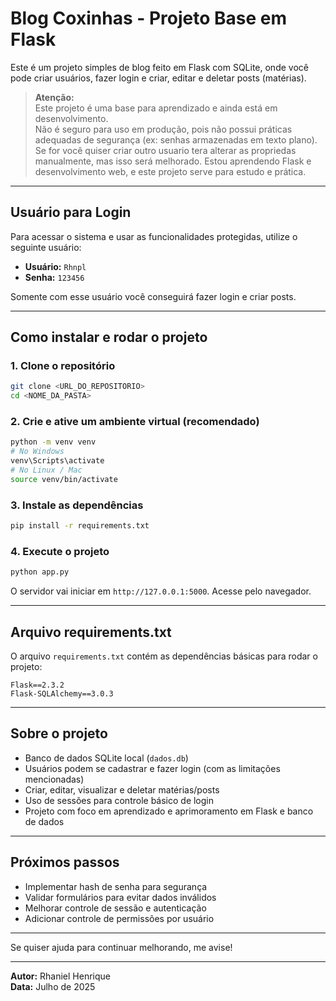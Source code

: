 
# Blog Coxinhas - Projeto Base em Flask

Este é um projeto simples de blog feito em Flask com SQLite, onde você pode criar usuários, fazer login e criar, editar e deletar posts (matérias).  

> **Atenção:**  
> Este projeto é uma base para aprendizado e ainda está em desenvolvimento.  
> Não é seguro para uso em produção, pois não possui práticas adequadas de segurança (ex: senhas armazenadas em texto plano).  
> Se for você quiser criar outro usuario tera alterar as propriedas manualmente, mas isso será melhorado.
> Estou aprendendo Flask e desenvolvimento web, e este projeto serve para estudo e prática.

---

## Usuário para Login

Para acessar o sistema e usar as funcionalidades protegidas, utilize o seguinte usuário:

- **Usuário:** `Rhnpl`  
- **Senha:** `123456`

Somente com esse usuário você conseguirá fazer login e criar posts.

---

## Como instalar e rodar o projeto

### 1. Clone o repositório

```bash
git clone <URL_DO_REPOSITORIO>
cd <NOME_DA_PASTA>
```

### 2. Crie e ative um ambiente virtual (recomendado)

```bash
python -m venv venv
# No Windows
venv\Scripts\activate
# No Linux / Mac
source venv/bin/activate
```

### 3. Instale as dependências

```bash
pip install -r requirements.txt
```

### 4. Execute o projeto

```bash
python app.py
```

O servidor vai iniciar em `http://127.0.0.1:5000`. Acesse pelo navegador.

---

## Arquivo requirements.txt

O arquivo `requirements.txt` contém as dependências básicas para rodar o projeto:

```
Flask==2.3.2
Flask-SQLAlchemy==3.0.3
```

---

## Sobre o projeto

- Banco de dados SQLite local (`dados.db`)
- Usuários podem se cadastrar e fazer login (com as limitações mencionadas)
- Criar, editar, visualizar e deletar matérias/posts
- Uso de sessões para controle básico de login
- Projeto com foco em aprendizado e aprimoramento em Flask e banco de dados

---

## Próximos passos

- Implementar hash de senha para segurança
- Validar formulários para evitar dados inválidos
- Melhorar controle de sessão e autenticação
- Adicionar controle de permissões por usuário

---

Se quiser ajuda para continuar melhorando, me avise!

---

**Autor:** Rhaniel Henrique  
**Data:** Julho de 2025
